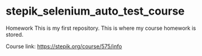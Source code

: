 # stepik_selenium_auto_test_course
Homework
This is my first repository.
This is where my course homework is stored.


Course link: https://stepik.org/course/575/info
